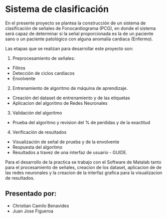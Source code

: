 # Sistema de clasificación
En el presente proyecto se plantea la construcción de un sistema de clasificación de señales de Fonocardiograma (PCG), en donde el sistema será capaz de determinar si la señal proporcionada es la de un paciente sano o un paciente patológico con alguna anomalía cardiaca (Enfermo).

Las etapas que se realizan para desarrollar este proyecto son:  
1. Preprocesamiento de señales:
  - Filtros
  - Detección de ciclos cardiacos
  - Envolvente  
  
2. Entrenamiento de algoritmo de máquina de aprendizaje.
  - Creación del dataset de entrenamiento y de las etiquetas
  - Aplicacion del algoritmo de Redes Neuronales  
  
3. Validación del algoritmo  
  - Prueba del algoritmo y revision del % de perdidas y de la exactitud 
  
4. Verificación de resultados  
  - Visualización de señal de prueba y de la envolvente  
  - Respuesta del algoritmo
  - Resultados a travez de una interfaz de usuario - GUIDE.

Para el desarrollo de la practica se trabajo con el Software de Matalab tanto para el procesamiento de señales, creacion de los dataset, aplicacion de de las redes neuronales y la creacion de la interfaz grafica para la visualizacion de resultados.

## Presentado por:
  - Christian Camilo Benavides
  - Juan Jose Figueroa


